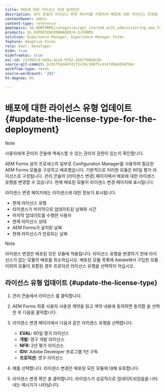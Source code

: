 ```yaml
---
title: 배포에 대한 라이선스 유형 업데이트
description: 관리 콘솔의 라이선스 변경 페이지를 사용하여 배포에 대한 라이선스 유형을 업데이트합니다.
contentOwner: admin
content-type: reference
geptopics: SG_AEMFORMS/categories/get_started_with_administering_aem_forms_on_jee
products: SG_EXPERIENCEMANAGER/6.5/FORMS
solution: Experience Manager, Experience Manager Forms
feature: Adaptive Forms
role: User, Developer
hide: true
hidefromtoc: true
exl-id: 21f062c6-bb9a-4e18-9fb2-2bb7f0050c9c
source-git-commit: bc91f56d447d1f2c26c160f5c414fd0e6054f84c
workflow-type: tm+mt
source-wordcount: '282'
ht-degree: 0%

---
```


# 배포에 대한 라이선스 유형 업데이트 {#update-the-license-type-for-the-deployment}

>[!NOTE]
> 
> 사용자에게 관리자 콘솔에 액세스할 수 있는 관리자 권한이 있는지 확인합니다.

AEM Forms 설치 프로세스의 일부로 Configuration Manager를 사용하여 필요한 AEM Forms 모듈을 구성하고 배포했습니다. 기본적으로 이러한 모듈은 60일 평가 라이선스로 구성됩니다. 관리 콘솔의 [라이센스 변경] 페이지에서 배포에 대한 라이센스 유형을 변경할 수 있습니다. 현재 배포된 모듈이 라이센스 변경 페이지에 표시됩니다.

라이센스 변경 페이지에는 라이센스에 대한 정보가 표시됩니다.

* 현재 라이선스 유형
* 라이센스가 마지막으로 업데이트된 날짜와 시간
* 마지막 업데이트를 수행한 사용자
* 현재 라이선스 상태
* AEM Forms가 설치된 날짜
* 현재 라이선스가 만료되는 날짜

>[!NOTE]
>
>라이센스 변경은 배포된 모든 모듈에 적용됩니다. 라이선스 유형을 변경하기 전에 라이선스가 없는 모듈의 배포를 취소하십시오. 배포된 모듈 목록에 Adobe에서 구입한 모듈 이외의 모듈이 포함된 경우 프로덕션 라이선스 유형을 선택하지 마십시오.

## 라이선스 유형 업데이트 {#update-the-license-type}

1. 관리 콘솔에서 라이선스 를 클릭합니다.
1. AEM Forms 최종 사용자 사용권 계약을 읽고 계약 내용에 동의하면 동의함 을 선택한 후 다음을 클릭합니다.
1. 라이센스 변경 페이지에서 다음과 같은 라이센스 유형을 선택합니다.

   * **EVAL:** 60일 평가 라이선스
   * **개발:** 영구 개발 라이선스
   * **NFR:** 2년 평가 라이선스
   * **IDV:** Adobe Developer 프로그램 1년 구독
   * **프로덕션:** 영구 라이선스

1. 예를 선택합니다. 라이센스 변경은 배포된 모든 모듈에 대해 유효합니다.
1. 라이센스 변경 확인 을 클릭합니다. 라이센스가 성공적으로 업데이트되었음을 나타내는 메시지가 나타납니다.
